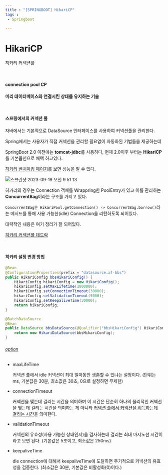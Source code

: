```yaml
---
title : "[SPRINGBOOT] HikariCP"
tags :
 - Springboot

---
```


# HikariCP

히카리 커넥션풀

<br/>

#### connection pool CP

**미리 데이터베이스와 연결시킨 상태를 유지하는 기술**

<br/>

#### 스프링에서의 커넥션 풀

자바에서는 기본적으로 DataSource 인터페이스를 사용하여 커넥션풀을 관리한다.

Spring에서는 사용자가 직접 커넥션을 관리할 필요없이 자동화된 기법들을 제공하는데

SpringBoot 2.0 이전에는 **tomcat-jdbc**를 사용하다,
현재 2.0이후 부터는 **HikariCP**를 기본옵션으로 채택 하고있다.

[히카리 벤치마킹 페이지](https://github.com/brettwooldridge/HikariCP-benchmark)를 보면 성능을 알 수 있다.

![스크린샷 2023-09-19 오전 9 51 13](https://github.com/rlaguswhd19/rlaguswhd19.github.com/assets/46040824/7406df3b-6294-41fe-a289-46f9da4779e3)



히카리의 경우는 Connection 객체를 Wrappring한 PoolEntry가 있고 이를 관리하는 **ConcurrentBag**이라는 구조를 가지고 있다.

`ConcurrentBag은 HikariPool.getConnection() -> ConcurrentBag.borrow()`라는 메서드를 통해 사용 가능한(idle) Connection을 리턴하도록 되어있다.

대략적인 내용은 여기 정리가 잘 되어있다.

[히카리 커넥션풀 데드락](https://techblog.woowahan.com/2664/)

<br/>

#### 히카리 설정 변경 방법

```java
@Bean
@ConfigurationProperties(prefix = "datasource.af-bbs")
public HikariConfig bbsHikariConfig() {
	HikariConfig hikariConfig = new HikariConfig();
	hikariConfig.setMaxLifetime(1800000);
	hikariConfig.setConnectionTimeout(30000);
	hikariConfig.setValidationTimeout(5000);
	hikariConfig.setKeepaliveTime(30000);
	return hikariConfig;
}

@BatchDataSource
@Bean
public DataSource bbsDataSource(@Qualifier("bbsHikariConfig") HikariConfig bbsHikariConfig) {
	return new HikariDataSource(bbsHikariConfig);
}
```

###### [option](https://perfectacle.github.io/2022/09/25/hikari-cp-time-config/#validationTimeout)

* maxLifeTime

  커넥션 풀에서 idle 커넥션이 최대 얼마동안 생존할 수 있냐는 설정이다. (단위는 ms, 기본값은 30분, 최소값은 30초, 0으로 설정하면 무제한)

* connectionTimeout

  커넥션을 맺는데 걸리는 시간을 의미하며 이 시간은 단순히 하나의 물리적인 커넥션을 맺는데 걸리는 시간을 의미하는 게 아니라 [커넥션 풀에서 커넥션을 획득하는데 걸리는 시간](https://github.com/brettwooldridge/HikariCP/blob/dev/src/main/java/com/zaxxer/hikari/pool/HikariPool.java#L136-L176)을 의미한다.

* validationTimeout

  커넥션의 유효성(사용 가능한 상태인지)을 검사하는데 걸리는 최대 마지노선 시간이라고 보면 된다. (기본값은 5초이고, 최소값은 250ms)

* keepaliveTime

  dle connection에 대해서 keepaliveTime에 도달하면 주기적으로 커넥션의 유효성을 검증한다. (최소값은 30분, 기본값은 비활성화(0)이다.)
